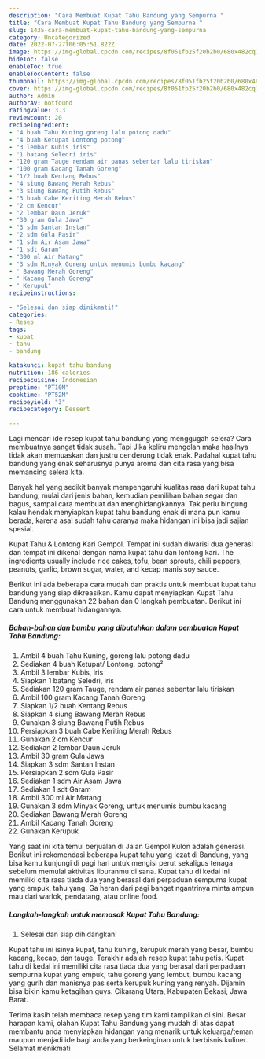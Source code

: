 ```yaml
---
description: "Cara Membuat Kupat Tahu Bandung yang Sempurna "
title: "Cara Membuat Kupat Tahu Bandung yang Sempurna "
slug: 1435-cara-membuat-kupat-tahu-bandung-yang-sempurna
category: Uncategorized
date: 2022-07-27T06:05:51.822Z
image: https://img-global.cpcdn.com/recipes/8f051fb25f20b2b0/680x482cq70/kupat-tahu-bandung-foto-resep-utama.jpg
hideToc: false
enableToc: true
enableTocContent: false
thumbnail: https://img-global.cpcdn.com/recipes/8f051fb25f20b2b0/680x482cq70/kupat-tahu-bandung-foto-resep-utama.jpg
cover: https://img-global.cpcdn.com/recipes/8f051fb25f20b2b0/680x482cq70/kupat-tahu-bandung-foto-resep-utama.jpg
author: Admin
authorAv: notfound
ratingvalue: 3.3
reviewcount: 20
recipeingredient:
- "4 buah Tahu Kuning goreng lalu potong dadu"
- "4 buah Ketupat Lontong potong"
- "3 lembar Kubis iris"
- "1 batang Seledri iris"
- "120 gram Tauge rendam air panas sebentar lalu tiriskan"
- "100 gram Kacang Tanah Goreng"
- "1/2 buah Kentang Rebus"
- "4 siung Bawang Merah Rebus"
- "3 siung Bawang Putih Rebus"
- "3 buah Cabe Keriting Merah Rebus"
- "2 cm Kencur"
- "2 lembar Daun Jeruk"
- "30 gram Gula Jawa"
- "3 sdm Santan Instan"
- "2 sdm Gula Pasir"
- "1 sdm Air Asam Jawa"
- "1 sdt Garam"
- "300 ml Air Matang"
- "3 sdm Minyak Goreng untuk menumis bumbu kacang"
- " Bawang Merah Goreng"
- " Kacang Tanah Goreng"
- " Kerupuk"
recipeinstructions:

- "Selesai dan siap dinikmati!"
categories:
- Resep
tags:
- kupat
- tahu
- bandung

katakunci: kupat tahu bandung 
nutrition: 186 calories
recipecuisine: Indonesian
preptime: "PT10M"
cooktime: "PT52M"
recipeyield: "3"
recipecategory: Dessert

---
```



Lagi mencari ide resep kupat tahu bandung yang menggugah selera? Cara membuatnya sangat tidak susah. Tapi Jika keliru mengolah maka hasilnya tidak akan memuaskan dan justru cenderung tidak enak. Padahal kupat tahu bandung yang enak seharusnya punya aroma dan cita rasa yang bisa memancing selera kita.


Banyak hal yang sedikit banyak mempengaruhi kualitas rasa dari kupat tahu bandung, mulai dari jenis bahan, kemudian pemilihan bahan segar dan bagus, sampai cara membuat dan menghidangkannya. Tak perlu bingung kalau hendak menyiapkan kupat tahu bandung enak di mana pun kamu berada, karena asal sudah tahu caranya maka hidangan ini bisa jadi sajian spesial.

Kupat Tahu &amp; Lontong Kari Gempol. Tempat ini sudah diwarisi dua generasi dan tempat ini dikenal dengan nama kupat tahu dan lontong kari. The ingredients usually include rice cakes, tofu, bean sprouts, chili peppers, peanuts, garlic, brown sugar, water, and kecap manis soy sauce.


Berikut ini ada beberapa cara mudah dan praktis untuk membuat kupat tahu bandung yang siap dikreasikan. Kamu dapat menyiapkan Kupat Tahu Bandung menggunakan 22 bahan dan 0 langkah pembuatan. Berikut ini cara untuk membuat hidangannya.

<!--inarticleads1-->

##### Bahan-bahan dan bumbu yang dibutuhkan dalam pembuatan Kupat Tahu Bandung:

1. Ambil 4 buah Tahu Kuning, goreng lalu potong dadu
1. Sediakan 4 buah Ketupat/ Lontong, potong²
1. Ambil 3 lembar Kubis, iris
1. Siapkan 1 batang Seledri, iris
1. Sediakan 120 gram Tauge, rendam air panas sebentar lalu tiriskan
1. Ambil 100 gram Kacang Tanah Goreng
1. Siapkan 1/2 buah Kentang Rebus
1. Siapkan 4 siung Bawang Merah Rebus
1. Gunakan 3 siung Bawang Putih Rebus
1. Persiapkan 3 buah Cabe Keriting Merah Rebus
1. Gunakan 2 cm Kencur
1. Sediakan 2 lembar Daun Jeruk
1. Ambil 30 gram Gula Jawa
1. Siapkan 3 sdm Santan Instan
1. Persiapkan 2 sdm Gula Pasir
1. Sediakan 1 sdm Air Asam Jawa
1. Sediakan 1 sdt Garam
1. Ambil 300 ml Air Matang
1. Gunakan 3 sdm Minyak Goreng, untuk menumis bumbu kacang
1. Sediakan  Bawang Merah Goreng
1. Ambil  Kacang Tanah Goreng
1. Gunakan  Kerupuk


Yang saat ini kita temui berjualan di Jalan Gempol Kulon adalah generasi. Berikut ini rekomendasi beberapa kupat tahu yang lezat di Bandung, yang bisa kamu kunjungi di pagi hari untuk mengisi perut sekaligus tenaga sebelum memulai aktivitas liburanmu di sana. Kupat tahu di kedai ini memiliki cita rasa tiada dua yang berasal dari perpaduan sempurna kupat yang empuk, tahu yang. Ga heran dari pagi banget ngantrinya minta ampun mau dari warlok, pendatang, atau online food. 

<!--inarticleads2-->

##### Langkah-langkah untuk memasak Kupat Tahu Bandung:


1. Selesai dan siap dihidangkan!

Kupat tahu ini isinya kupat, tahu kuning, kerupuk merah yang besar, bumbu kacang, kecap, dan tauge. Terakhir adalah resep kupat tahu petis. Kupat tahu di kedai ini memiliki cita rasa tiada dua yang berasal dari perpaduan sempurna kupat yang empuk, tahu goreng yang lembut, bumbu kacang yang gurih dan manisnya pas serta kerupuk kuning yang renyah. Dijamin bisa bikin kamu ketagihan guys. Cikarang Utara, Kabupaten Bekasi, Jawa Barat. 

Terima kasih telah membaca resep yang tim kami tampilkan di sini. Besar harapan kami, olahan Kupat Tahu Bandung yang mudah di atas dapat membantu anda menyiapkan hidangan yang menarik untuk keluarga/teman maupun menjadi ide bagi anda yang berkeinginan untuk berbisnis kuliner. Selamat menikmati
